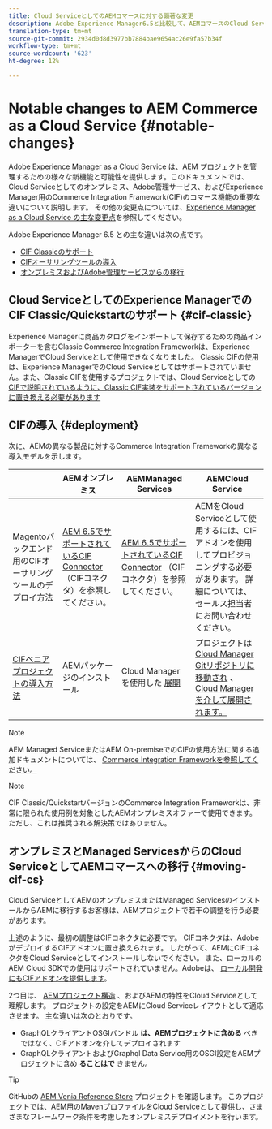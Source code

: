 ```yaml
---
title: Cloud ServiceとしてのAEMコマースに対する顕著な変更
description: Adobe Experience Manager6.5と比較して、AEMコマースのCloud Serviceが顕著に変更されました。
translation-type: tm+mt
source-git-commit: 2934d0d8d3977bb7884bae9654ac26e9fa57b34f
workflow-type: tm+mt
source-wordcount: '623'
ht-degree: 12%

---
```



# Notable changes to AEM Commerce as a Cloud Service {#notable-changes}

Adobe Experience Manager as a Cloud Service は、AEM プロジェクトを管理するための様々な新機能と可能性を提供します。このドキュメントでは、Cloud Serviceとしてのオンプレミス、Adobe管理サービス、およびExperience Manager用のCommerce Integration Framework(CIF)のコマース機能の重要な違いについて説明します。 その他の変更点については、[Experience Manager as a Cloud Service の主な変更点](/help/release-notes/aem-cloud-changes.md)を参照してください。

Adobe Experience Manager 6.5 との主な違いは次の点です。
* [CIF Classicのサポート](#cif-classic)
* [CIFオーサリングツールの導入](#cif-tools)
* [オンプレミスおよびAdobe管理サービスからの移行](#moving-cif-cs)

## Cloud ServiceとしてのExperience ManagerでのCIF Classic/Quickstartのサポート {#cif-classic}

Experience Managerに商品カタログをインポートして保存するための商品インポーターを含むClassic Commerce Integration Frameworkは、Experience ManagerでCloud Serviceとして使用できなくなりました。 Classic CIFの使用は、Experience ManagerでのCloud Serviceとしてはサポートされていません。また、Classic CIFを使用するプロジェクトでは、Cloud Serviceとしての [CIFで説明されているように、Classic CIF実装をサポートされているバージョンに置き換える必要があります](https://docs.adobe.com/content/help/en/experience-manager-cloud-service/commerce/architecture/magento.html#overview)

## CIFの導入 {#deployment}

次に、AEMの異なる製品に対するCommerce Integration Frameworkの異なる導入モデルを示します。

|  | AEMオンプレミス | AEMManaged Services | AEMCloud Service |
|-------------     |-----------|-----------|-----------|
| Magentoバックエンド用のCIFオーサリングツールのデプロイ方法 | [AEM 6.5でサポートされているCIF Connector](https://github.com/adobe/commerce-cif-connector/blob/master/README.md) （CIFコネクタ）を参照してください。 | [AEM 6.5でサポートされているCIF Connector](https://github.com/adobe/commerce-cif-connector/blob/master/README.md) （CIFコネクタ）を参照してください。 | AEMをCloud Serviceとして使用するには、CIFアドオンを使用してプロビジョニングする必要があります。 詳細については、セールス担当者にお問い合わせください。 |
| [CIFベニアプロジェクトの導入方法](https://github.com/adobe/aem-cif-guides-venia) | AEMパッケージのインストール | Cloud Managerを使用した [展開](https://docs.adobe.com/content/help/ja-JP/experience-manager-cloud-manager/using/introduction-to-cloud-manager.html) | プロジェクトは [Cloud Manager Gitリポジトリに移動され](https://docs.adobe.com/content/help/ja-JP/experience-manager-cloud-service/implementing/managing-code/integrating-with-git.html) 、 [Cloud Managerを介して展開されます。](https://docs.adobe.com/content/help/ja-JP/experience-manager-cloud-service/implementing/deploying/overview.html) |

>[!NOTE]
>
>AEM Managed ServiceまたはAEM On-premiseでのCIFの使用方法に関する追加ドキュメントについては、 [Commerce Integration Frameworkを参照してください。](https://www.adobe.io/apis/experiencecloud/commerce-integration-framework/getting-started.html)

>[!NOTE]
>
>CIF Classic/QuickstartバージョンのCommerce Integration Frameworkは、非常に限られた使用例を対象としたAEMオンプレミスオファーで使用できます。 ただし、これは推奨される解決策ではありません。

## オンプレミスとManaged ServicesからのCloud ServiceとしてAEMコマースへの移行 {#moving-cif-cs}

Cloud ServiceとしてAEMのオンプレミスまたはManaged ServicesのインストールからAEMに移行するお客様は、AEMプロジェクトで若干の調整を行う必要があります。

上述のように、最初の調整はCIFコネクタに必要です。 CIFコネクタは、AdobeがデプロイするCIFアドオンに置き換えられます。 したがって、AEMにCIFコネクタをCloud Serviceとしてインストールしないでください。 また、ローカルのAEM Cloud SDKでの使用はサポートされていません。Adobeは、 [ローカル開発にもCIFアドオンを提供します](develop.md)。

2つ目は、 [AEMプロジェクト構造](https://docs.adobe.com/content/help/ja-JP/experience-manager-cloud-service/implementing/developing/aem-project-content-package-structure.translate.html) 、およびAEMの特性をCloud Serviceとして理解します。 プロジェクトの設定をAEMにCloud Serviceレイアウトとして適応させます。
主な違いは次のとおりです。

* GraphQLクライアントOSGIバンドル **は、AEMプロジェクトに含める** べきではなく、CIFアドオンを介してデプロイされます
* GraphQLクライアントおよびGraphql Data Service用のOSGI設定をAEMプロジェクトに含め **ることはで** きません。

>[!TIP]
>
>GitHubの [AEM Venia Reference Store](https://github.com/adobe/aem-cif-guides-venia) プロジェクトを確認します。 このプロジェクトでは、AEM用のMavenプロファイルをCloud Serviceとして提供し、さまざまなフレームワーク条件を考慮したオンプレミスデプロイメントを行います。
